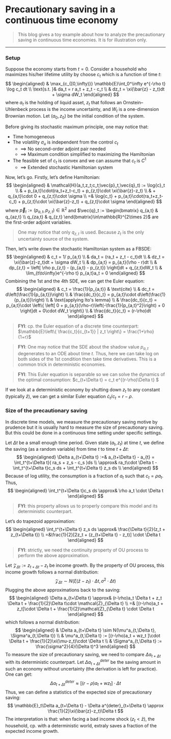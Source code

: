 # Precautionary saving in a continuous time economy

> This blog gives a toy example about how to analyze the precautionary saving in continuous time economies. It is for illustration only.

---------------------------------

### Setup

Suppose the economy starts from $t=0$. Consider a household who maximizes his/her lifetime utility by choose $c_t$ which is a function of time $t$:
$$
\begin{aligned}
& \max_{c_{[0,\infty)}} \mathbb{E}\int_0^\infty e^{-\rho t} \log c_t dt \\
\text{s.t. }& da_t = r a_t + z_t - c_t \\
& dz_t = \xi(\bar{z} - z_t)dt + \sigma dW_t
\end{aligned}
$$
where $a_t$ is the holding of liquid asset, $z_t$ that follows an Ornstein–Uhlenbeck process is the income uncertainty, and $W_t$ is a one-dimension Brownian motion. Let $(a_0,z_0)$ be the initial condition of the system.

Before giving its stochastic maximum principle, one may notice that:

* Time homogeneous
* The volatility $\sigma_u$ is independent from the control $c_t$
    * $\implies$ No second-order adjoint pair needed
    * $\implies$ Maximum condition simplified to maximizing the Hamiltonian
* The feasible set of $c_t$ is convex and we can assume that $c_t$ is $C^1$
    * $\implies$ Extended stochastic Hamiltonian system

Now, let’s go. Firstly, let’s define Hamiltonian:
$$
\begin{aligned}
& \mathcal{H}(a_t,z_t;c_t;\vec{p}_t,\vec{q}_t) := \log{c}_t \\
& + p_{a,t}\cdot(ra_t+z_t-c_t) + p_{z,t}\cdot \xi(\bar{z}-z_t) \\
& + q_{a,t}\cdot 0 + q_{z,t}\cdot \sigma \\
=& \log{c_t} + p_{a,t}\cdot(ra_t+z_t-c_t) + p_{z,t}\cdot \xi(\bar{z}-z_t) + q_{z,t}\cdot \sigma
\end{aligned}
$$
where $\vec{p}_t := (p_{a,t},p_{z,t})\in\mathbb{R}^{2}$ and $\vec{q}_t := \begin{bmatrix} q_{a,t} & q_{az,t} \\ q_{za,t} & q_{z,t} \end{bmatrix}\in\mathbb{R}^{2\times 2}$ are the first-order adjoint variables.

> One may notice that only $q_{z,t}$ is used. Because $z_t$ is the only uncertainty source of  the system.

Then, let’s write down the stochastic Hamiltonian system as a FBSDE:
$$
\begin{aligned}
& c_t = 1/ p_{a,t} \\
& da_t = (ra_t + z_t - c_t)dt \\
& dz_t = \xi(\bar{z}-z_t)dt + \sigma dW_t \\
& dp_{a,t} = p_{a,t}(\rho - r)dt \\
& dp_{z,t} = \left[ \rho p_{z,t} - (p_{a,t} - p_{z,t})  \right]dt + q_{z,t}dW_t \\
& \lim_{t\to\infty}e^{-\rho t} p_{a,t}a_t = 0
\end{aligned}
$$
Combining the 1st and the 4th SDE, we can get the Euler equation:
$$
\begin{aligned}
& c_t = \frac{1}{p_{a,t}}  & \text{cite} \\
& dc_t = d\left(\frac{1}{p_{a,t}}\right)   \\
& \frac{dc_t}{c_t} = p_{a,t}\cdot d\left(\frac{1}{p_{a,t}}\right) \\
& \text{applying Ito's lemma} \\
& \frac{dc_t}{c_t} = p_{a,t}\cdot \left\{ \left[ 0 + p_{a,t}(\rho-r)\left(-\frac{1}{p_{a,t}^2}\right) + 0  \right]dt + 0\cdot dW_t       \right\} \\
& \frac{dc_t}{c_t} = (r-\rho)dt
\end{aligned}
$$

> **FYI**: cp. the Euler equation of a discrete time counterpart: $\mathbb{E}\left\{ \frac{c_t}{c_{t+1}} | z_t \right\} = \frac{1+\rho}{1+r}$

> **FYI**: One may notice that the SDE about the shadow value $p_{a,t}$ degenerates to an ODE about time $t$. Thus, here we can take log on both sides of the 1st condition then take time derivatives. This is a common trick in deterministic economies.

> **FYI**: This Euler equation is separable so we can solve the dynamics of the optimal consumption: $c_{t+\Delta t} = c_t e^{(r-\rho)\Delta t} $

If we look at a deterministic economy by shutting down $z_t$ to any constant (typically $\bar{z}$), we can get a similar Euler equation $\dot{c}_t/c_t=r-\rho$.

### Size of the precautionary saving

In discrete time models, we measure the precautionary saving motive by prudence but it is usually hard to measure the size of precautionary saving. But this could be done in a continuous time setting under specific settings.

Let $\Delta t$ be a small enough time period. Given state $(a_t,z_t)$ at time $t$, we define the saving (as a random variable) from time $t$ to time $t+\Delta t$:
$$
\begin{aligned}
\Delta a_{t+\Delta t} :=& a_{t+\Delta t} - a_{t} = \int_t^{t+\Delta t}( ra_s + z_s - c_s )ds \\
\approx& ra_t\cdot \Delta t - \int_t^{t+\Delta t}c_s ds + \int_t^{t+\Delta t} z_s ds \\
\end{aligned}
$$
Because of log utility, the consumption is a fraction of $a_t$ such that $c_t = \rho a_t$. Thus,
$$
\begin{aligned}
\int_t^{t+\Delta t}c_s ds \approx& \rho a_t \cdot \Delta t
\end{aligned}
$$

> **FYI**: this property allows us to properly compare this model and its deterministic counterpart.

Let’s do trapezoid approximation:
$$
\begin{aligned}
\int_t^{t+\Delta t} z_s ds \approx& \frac{\Delta t}{2}(z_t + z_{t+\Delta t}) \\
=&\frac{1}{2}[2z_t + (z_{t+\Delta t} - z_t)] \cdot \Delta t
\end{aligned}
$$
> **FYI**: strictly, we need the continuity property of OU process to perform the above approximation.

Let $\mathcal{Z}_{\Delta t} := z_{t+\Delta t} - z_{t}$ be income growth. By the property of OU process, this income growth follows a normal distribution:
$$
\mathcal{Z}_{\Delta t} \sim N\left( \xi(\bar{z}-z_t)\cdot \Delta t, \sigma^2\cdot \Delta t  \right)
$$
Plugging the above approximations back to the saving:
$$
\begin{aligned}
\Delta a_{t+\Delta t} \approx& (r-\rho)a_t \Delta t + z_t \Delta t + \frac{1}{2}\Delta t\cdot \mathcal{Z}_{\Delta t} \\
=& [(r-\rho)a_t + z_t]\cdot \Delta t + \frac{1}{2}\mathcal{Z}_{\Delta t} \cdot \Delta t
\end{aligned}
$$
which follows a normal distribution:
$$
\begin{aligned}
& \Delta a_{t+\Delta t} \sim N(\mu^a_{t,\Delta t}, \Sigma^a_{t,\Delta t}) \\
& \mu^a_{t,\Delta t} := [(r-\rho)a_t + wz_t ]\cdot \Delta t + \frac{1}{2}\xi(\mu-z_t)\cdot \Delta t  \\
& \Sigma^a_{t,\Delta t} := \frac{\sigma^2}{4}(\Delta t)^3
\end{aligned}
$$
To measure the size of precautionary saving, we need to compare $\Delta a_{t+\Delta t}$ with its deterministic counterpart. Let $\Delta a^{deter}_{t+\Delta t}$ be the saving amount in such an economy without uncertainty (the derivation is left for practice). One can get:
$$
\Delta a^{deter}_{t+\Delta t} \approx [(r-\rho)a_t + wz_t ]\cdot \Delta t
$$
Thus, we can define a statistics of the expected size of precautionary saving:
$$
\mathbb{E}_t\Delta a_{t+\Delta t} - \Delta a^{deter}_{t+\Delta t} \approx \frac{1}{2}\xi(\bar{z}-z_t)\Delta t
$$
The interpretation is that: when facing a bad income shock ($z_t < \bar{z}$), the household, cp. with a deterministic world, extraly saves a fraction of the expected income growth.